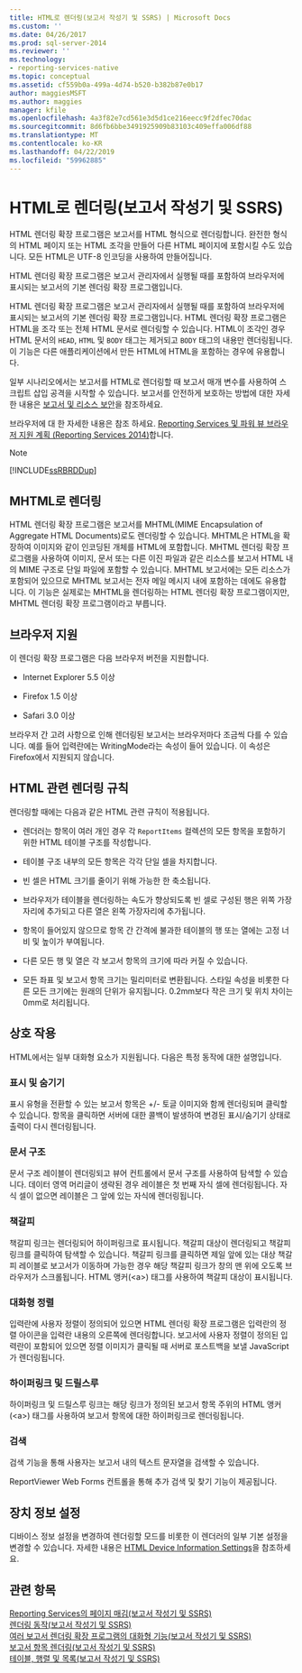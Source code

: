 ```yaml
---
title: HTML로 렌더링(보고서 작성기 및 SSRS) | Microsoft Docs
ms.custom: ''
ms.date: 04/26/2017
ms.prod: sql-server-2014
ms.reviewer: ''
ms.technology:
- reporting-services-native
ms.topic: conceptual
ms.assetid: cf559b0a-499a-4d74-b520-b382b87e0b17
author: maggiesMSFT
ms.author: maggies
manager: kfile
ms.openlocfilehash: 4a3f82e7cd561e3d5d1ce216eecc9f2dfec70dac
ms.sourcegitcommit: 8d6fb6bbe3491925909b83103c409effa006df88
ms.translationtype: MT
ms.contentlocale: ko-KR
ms.lasthandoff: 04/22/2019
ms.locfileid: "59962885"
---
```

# <a name="rendering-to-html-report-builder-and-ssrs"></a>HTML로 렌더링(보고서 작성기 및 SSRS)
  HTML 렌더링 확장 프로그램은 보고서를 HTML 형식으로 렌더링합니다. 완전한 형식의 HTML 페이지 또는 HTML 조각을 만들어 다른 HTML 페이지에 포함시킬 수도 있습니다. 모든 HTML은 UTF-8 인코딩을 사용하여 만들어집니다.  
  
 HTML 렌더링 확장 프로그램은 보고서 관리자에서 실행될 때를 포함하여 브라우저에 표시되는 보고서의 기본 렌더링 확장 프로그램입니다.  
  
 HTML 렌더링 확장 프로그램은 보고서 관리자에서 실행될 때를 포함하여 브라우저에 표시되는 보고서의 기본 렌더링 확장 프로그램입니다. HTML 렌더링 확장 프로그램은 HTML을 조각 또는 전체 HTML 문서로 렌더링할 수 있습니다. HTML이 조각인 경우 HTML 문서의 `HEAD`, `HTML` 및 `BODY` 태그는 제거되고 `BODY` 태그의 내용만 렌더링됩니다. 이 기능은 다른 애플리케이션에서 만든 HTML에 HTML을 포함하는 경우에 유용합니다.  
  
 일부 시나리오에서는 보고서를 HTML로 렌더링할 때 보고서 매개 변수를 사용하여 스크립트 삽입 공격을 시작할 수 있습니다. 보고서를 안전하게 보호하는 방법에 대한 자세한 내용은 [보고서 및 리소스 보안](../security/secure-reports-and-resources.md)을 참조하세요.  
  
 브라우저에 대 한 자세한 내용은 참조 하세요. [Reporting Services 및 파워 뷰 브라우저 지원 계획 &#40;Reporting Services 2014&#41;](../browser-support-for-reporting-services-and-power-view.md)합니다.  
  
> [!NOTE]  
>  [!INCLUDE[ssRBRDDup](../../includes/ssrbrddup-md.md)]  
  
##  <a name="RenderingMHTML"></a> MHTML로 렌더링  
 HTML 렌더링 확장 프로그램은 보고서를 MHTML(MIME Encapsulation of Aggregate HTML Documents)로도 렌더링할 수 있습니다. MHTML은 HTML을 확장하여 이미지와 같이 인코딩된 개체를 HTML에 포함합니다. MHTML 렌더링 확장 프로그램을 사용하여 이미지, 문서 또는 다른 이진 파일과 같은 리소스를 보고서 HTML 내의 MIME 구조로 단일 파일에 포함할 수 있습니다. MHTML 보고서에는 모든 리소스가 포함되어 있으므로 MHTML 보고서는 전자 메일 메시지 내에 포함하는 데에도 유용합니다. 이 기능은 실제로는 MHTML을 렌더링하는 HTML 렌더링 확장 프로그램이지만, MHTML 렌더링 확장 프로그램이라고 부릅니다.  
  
##  <a name="BrowserSupport"></a> 브라우저 지원  
 이 렌더링 확장 프로그램은 다음 브라우저 버전을 지원합니다.  
  
-   Internet Explorer 5.5 이상  
  
-   Firefox 1.5 이상  
  
-   Safari 3.0 이상  
  
 브라우저 간 고려 사항으로 인해 렌더링된 보고서는 브라우저마다 조금씩 다를 수 있습니다. 예를 들어 입력란에는 WritingMode라는 속성이 들어 있습니다. 이 속성은 Firefox에서 지원되지 않습니다.  
  
##  <a name="HTMLSpecificRenderingRules"></a> HTML 관련 렌더링 규칙  
 렌더링할 때에는 다음과 같은 HTML 관련 규칙이 적용됩니다.  
  
-   렌더러는 항목이 여러 개인 경우 각 `ReportItems` 컬렉션의 모든 항목을 포함하기 위한 HTML 테이블 구조를 작성합니다.  
  
-   테이블 구조 내부의 모든 항목은 각각 단일 셀을 차지합니다.  
  
-   빈 셀은 HTML 크기를 줄이기 위해 가능한 한 축소됩니다.  
  
-   브라우저가 테이블을 렌더링하는 속도가 향상되도록 빈 셀로 구성된 행은 위쪽 가장자리에 추가되고 다른 열은 왼쪽 가장자리에 추가됩니다.  
  
-   항목이 들어있지 않으므로 항목 간 간격에 불과한 테이블의 행 또는 열에는 고정 너비 및 높이가 부여됩니다.  
  
-   다른 모든 행 및 열은 각 보고서 항목의 크기에 따라 커질 수 있습니다.  
  
-   모든 좌표 및 보고서 항목 크기는 밀리미터로 변환됩니다. 스타일 속성을 비롯한 다른 모든 크기에는 원래의 단위가 유지됩니다. 0.2mm보다 작은 크기 및 위치 차이는 0mm로 처리됩니다.  
  
##  <a name="Interactivity"></a> 상호 작용  
 HTML에서는 일부 대화형 요소가 지원됩니다. 다음은 특정 동작에 대한 설명입니다.  
  
### <a name="show-and-hide"></a>표시 및 숨기기  
 표시 유형을 전환할 수 있는 보고서 항목은 +/- 토글 이미지와 함께 렌더링되며 클릭할 수 있습니다. 항목을 클릭하면 서버에 대한 콜백이 발생하여 변경된 표시/숨기기 상태로 출력이 다시 렌더링됩니다.  
  
### <a name="document-map"></a>문서 구조  
 문서 구조 레이블이 렌더링되고 뷰어 컨트롤에서 문서 구조를 사용하여 탐색할 수 있습니다. 데이터 영역 머리글이 생략된 경우 레이블은 첫 번째 자식 셀에 렌더링됩니다. 자식 셀이 없으면 레이블은 그 앞에 있는 자식에 렌더링됩니다.  
  
### <a name="bookmarks"></a>책갈피  
 책갈피 링크는 렌더링되어 하이퍼링크로 표시됩니다. 책갈피 대상이 렌더링되고 책갈피 링크를 클릭하여 탐색할 수 있습니다. 책갈피 링크를 클릭하면 제일 앞에 있는 대상 책갈피 레이블로 보고서가 이동하며 가능한 경우 해당 책갈피 링크가 창의 맨 위에 오도록 브라우저가 스크롤됩니다. HTML 앵커(\<a>) 태그를 사용하여 책갈피 대상이 표시됩니다.  
  
### <a name="interactive-sorting"></a>대화형 정렬  
 입력란에 사용자 정렬이 정의되어 있으면 HTML 렌더링 확장 프로그램은 입력란의 정렬 아이콘을 입력란 내용의 오른쪽에 렌더링합니다. 보고서에 사용자 정렬이 정의된 입력란이 포함되어 있으면 정렬 이미지가 클릭될 때 서버로 포스트백을 보낼 JavaScript가 렌더링됩니다.  
  
### <a name="hyperlinks-and-drillthrough"></a>하이퍼링크 및 드릴스루  
 하이퍼링크 및 드릴스루 링크는 해당 링크가 정의된 보고서 항목 주위의 HTML 앵커(\<a>) 태그를 사용하여 보고서 항목에 대한 하이퍼링크로 렌더링됩니다.  
  
### <a name="search"></a>검색  
 검색 기능을 통해 사용자는 보고서 내의 텍스트 문자열을 검색할 수 있습니다.  
  
 ReportViewer Web Forms 컨트롤을 통해 추가 검색 및 찾기 기능이 제공됩니다.  
  
##  <a name="DeviceInfo"></a> 장치 정보 설정  
 디바이스 정보 설정을 변경하여 렌더링할 모드를 비롯한 이 렌더러의 일부 기본 설정을 변경할 수 있습니다. 자세한 내용은 [HTML Device Information Settings](../html-device-information-settings.md)을 참조하세요.  

## <a name="see-also"></a>관련 항목  
 [Reporting Services의 페이지 매김&#40;보고서 작성기 및 SSRS&#41;](../report-design/pagination-in-reporting-services-report-builder-and-ssrs.md)   
 [렌더링 동작&#40;보고서 작성기 및 SSRS&#41;](../report-design/rendering-behaviors-report-builder-and-ssrs.md)   
 [여러 보고서 렌더링 확장 프로그램의 대화형 기능&#40;보고서 작성기 및 SSRS&#41;](interactive-functionality-different-report-rendering-extensions.md)   
 [보고서 항목 렌더링&#40;보고서 작성기 및 SSRS&#41;](../report-design/rendering-report-items-report-builder-and-ssrs.md)   
 [테이블, 행렬 및 목록&#40;보고서 작성기 및 SSRS&#41;](../report-design/create-invoices-and-forms-with-lists-report-builder-and-ssrs.md)  
